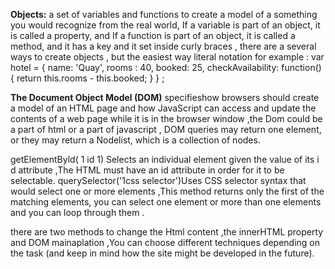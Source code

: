 **Objects:** a set of variables and functions to create a model of a something you would recognize from the real world,
If a variable is part of an object, it is called a property, and If a function is part of an object, it is called a method, 
and it has a key and it set inside curly braces , there are a several ways to create objects , but the easiest way literal notation
for example : var hotel = {
name: 'Quay',
rooms : 40,
booked: 25,
checkAvailability: function() {
return this.rooms - this.booked;
}
} ;


**The Document Object Model (DOM)** specifieshow browsers should create a model of an HTML page and how JavaScript can access and update the
contents of a web page while it is in the browser window ,the Dom could be a part of html or a part of javascript , DOM queries may return 
one element, or they may return a Nodelist, which is a collection of nodes.


getElementByld( 1 id 1) Selects an individual element given the value of its i d attribute ,The HTML must have an id attribute in order for 
it to be selectable. querySelector('1css selector')Uses CSS selector syntax that would select one or more elements ,This method returns only 
the first of the matching elements, you can select one element or more than one elements and you can loop through them .


there are two methods to change the Html content ,the innerHTML property and DOM mainaplation ,You can choose different techniques depending 
on the task (and keep in mind how the site might be developed in the future).